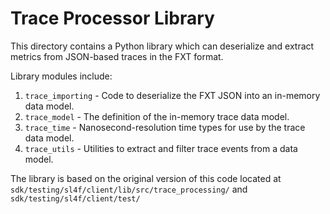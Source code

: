 # Trace Processor Library

This directory contains a Python library which can deserialize and extract metrics from JSON-based traces in the FXT format.

Library modules include:
1. `trace_importing` - Code to deserialize the FXT JSON into an in-memory data model.
1. `trace_model` - The definition of the in-memory trace data model.
1. `trace_time` - Nanosecond-resolution time types for use by the trace data model.
1. `trace_utils` - Utilities to extract and filter trace events from a data model.

The library is based on the original version of this code located at
`sdk/testing/sl4f/client/lib/src/trace_processing/` and `sdk/testing/sl4f/client/test/`

